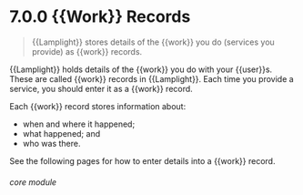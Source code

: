 # 7.0.0    {{Work}} Records

> {{Lamplight}} stores details of the {{work}} you do (services you provide) as {{work}} records. 

{{Lamplight}} holds details of the {{work}} you do with your {{user}}s. These are called {{work}} records in {{Lamplight}}. Each time you provide a service, you should enter it as a {{work}} record. 

Each {{work}} record stores information about:

- when and where it happened;
- what happened; and
- who was there.

See the following pages for how to enter details into a {{work}} record. 


###### core module

